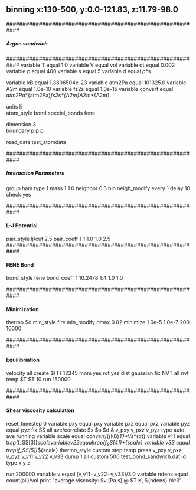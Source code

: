 ## binning x:130-500, y:0.0-121.83, z:11.79-98.0 

############################################################
#####	 	    Argon sandwich	   	   #########
############################################################
variable		T equal 1.0
variable 		V equal vol
variable 		dt equal 0.002
variable 		p equal 400
variable 		s equal 5
variable 		d equal $p*$s

variable 		kB equal 1.3806504e-23
variable 		atm2Pa equal 101325.0
variable 		A2m equal 1.0e-10
variable 		fs2s equal 1.0e-15
variable 		convert equal ${atm2Pa}*${atm2Pa}*${fs2s}*${A2m}*${A2m}*${A2m}

units			lj	
atom_style		bond
special_bonds 		fene

dimension 		3	
boundary		p p p	

read_data 		test_atomdata

############################################################
#####            Interaction Parameters               ######

group  			ham    type 1
mass  			1   1.0
neighbor 		0.3 bin
neigh_modify 		every 1 delay 10 check yes

############################################################
####                  L-J Potential                    #####

pair_style 		lj/cut   2.5
pair_coeff 		1 1 1.0 1.0 2.5
############################################################
####                  FENE Bond                        #####

bond_style 		fene
bond_coeff 		1 10.2478 1.4 1.0 1.0

############################################################
####                  Minimization                     #####

thermo 			$d
min_style 		fire
min_modify 		dmax 0.02
minimize 		1.0e-5 1.0e-7 200 10000

############################################################
####                  Equilibriation                   #####

velocity 		all create ${T} 12345 mom yes rot yes dist gaussian
fix 			NVT all nvt temp $T $T 10
run 			150000

############################################################
####              Shear viscosity calculation          #####

reset_timestep 		0
variable 		pxy equal pxy
variable 		pxz equal pxz
variable 		pyz equal pyz
fix 			SS all ave/correlate $s $p $d &
			v_pxy v_pxz v_pyz type auto ave running
variable 		scale equal ${convert}/(${kB}*$T)*$V*$s*${dt}
variable 		v11 equal trap(f_SS[3])*${scale}
variable 		v22 equal trap(f_SS[4])*${scale}
variable 		v33 equal trap(f_SS[5])*${scale}
thermo_style 		custom step temp press v_pxy v_pxz v_pyz v_v11 v_v22 v_v33
dump 			1 all custom 500 test_bond_sandwich.dat id type x y z

run 			200000
variable 		v equal (v_v11+v_v22+v_v33)/3.0
variable 		ndens equal count(all)/vol
print 			"average viscosity: $v [Pa.s] @ $T K, ${ndens} /A^3"








